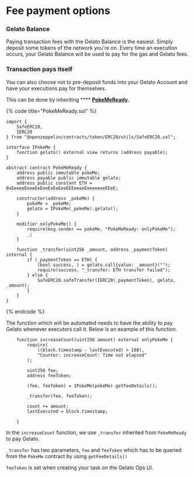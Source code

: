 # Fee payment options

### Gelato Balance

Paying transaction fees with the Gelato Balance is the easiest. Simply deposit some tokens of the network you're on. Every time an execution occurs, your Gelato Balance will be used to pay for the gas and Gelato fees.&#x20;



### Transaction pays itself

You can also choose not to pre-deposit funds into your Gelato Account and have your executions pay for themselves.&#x20;

This can be done by inheriting **** [**PokeMeReady**](https://github.com/gelatodigital/poke-me/blob/master/contracts/ExampleWithoutTreasury/PokeMeReady.sol)**.**&#x20;

{% code title="PokeMeReady.sol" %}
```solidity
import {
    SafeERC20,
    IERC20
} from "@openzeppelin/contracts/token/ERC20/utils/SafeERC20.sol";

interface IPokeMe {
    function gelato() external view returns (address payable);
}

abstract contract PokeMeReady {
    address public immutable pokeMe;
    address payable public immutable gelato;
    address public constant ETH = 0xEeeeeEeeeEeEeeEeEeEeeEEEeeeeEeeeeeeeEEeE;

    constructor(address _pokeMe) {
        pokeMe = _pokeMe;
        gelato = IPokeMe(_pokeMe).gelato();
    }

    modifier onlyPokeMe() {
        require(msg.sender == pokeMe, "PokeMeReady: onlyPokeMe");
        _;
    }

    function _transfer(uint256 _amount, address _paymentToken) internal {
        if (_paymentToken == ETH) {
            (bool success, ) = gelato.call{value: _amount}("");
            require(success, "_transfer: ETH transfer failed");
        } else {
            SafeERC20.safeTransfer(IERC20(_paymentToken), gelato, _amount);
        }
    }
}
```
{% endcode %}

The function which will be automated needs to have the ability to pay Gelato whenever executors call it. Below is an example of this function.

```solidity
    function increaseCount(uint256 amount) external onlyPokeMe {
        require(
            ((block.timestamp - lastExecuted) > 180),
            "Counter: increaseCount: Time not elapsed"
        );
        
        uint256 fee;
        address feeToken;

        (fee, feeToken) = IPokeMe(pokeMe).getFeeDetails();

        _transfer(fee, feeToken);

        count += amount;
        lastExecuted = block.timestamp;

    }
```

In the `increaseCount` function, we use `_transfer` inherited from `PokeMeReady` to pay Gelato.

`_transfer` has two parameters, `fee` and `feeToken` which has to be queried from the `PokeMe` contract by using `getFeeDetails()`

`feeToken` is set when creating your task on the Gelato Ops UI.
